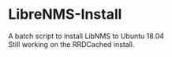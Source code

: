 # LibreNMS-Install
A batch script to install LibNMS to Ubuntu 18.04 </br>
Still working on the RRDCached install. </br>
